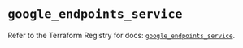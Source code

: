 # `google_endpoints_service`

Refer to the Terraform Registry for docs: [`google_endpoints_service`](https://registry.terraform.io/providers/hashicorp/google-beta/5.43.1/docs/resources/google_endpoints_service).
